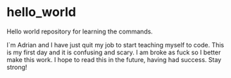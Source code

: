 # hello_world
Hello world repository for learning the commands.

I`m Adrian and I have just quit my job to start teaching myself to code. This is my first day and it is confusing and scary. I am broke as fuck so I better make this work. I hope to read this in the future, having had success. Stay strong!
